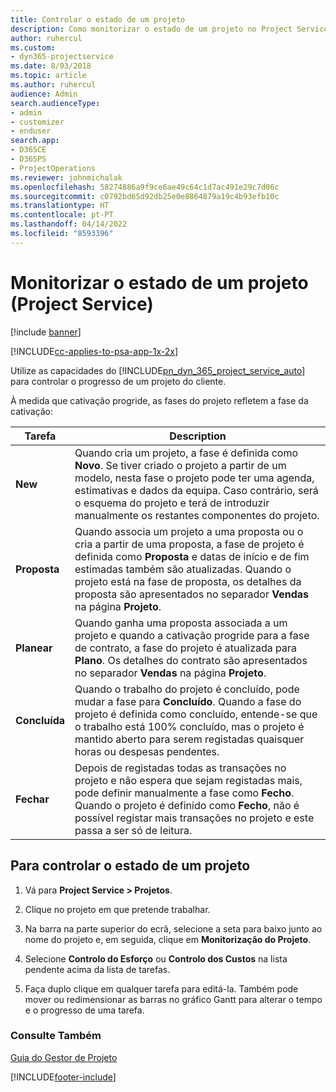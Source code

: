 ```yaml
---
title: Controlar o estado de um projeto
description: Como monitorizar o estado de um projeto no Project Service
author: ruhercul
ms.custom:
- dyn365-projectservice
ms.date: 8/03/2018
ms.topic: article
ms.author: ruhercul
audience: Admin
search.audienceType:
- admin
- customizer
- enduser
search.app:
- D365CE
- D365PS
- ProjectOperations
ms.reviewer: johnmichalak
ms.openlocfilehash: 58274886a9f9ce6ae49c64c1d7ac491e29c7d06c
ms.sourcegitcommit: c0792bd65d92db25e0e8864879a19c4b93efb10c
ms.translationtype: HT
ms.contentlocale: pt-PT
ms.lasthandoff: 04/14/2022
ms.locfileid: "8593396"
---
```

# <a name="track-a-projects-status-project-service"></a>Monitorizar o estado de um projeto (Project Service)

[!include [banner](../includes/psa-now-project-operations.md)]

[!INCLUDE[cc-applies-to-psa-app-1x-2x](../includes/cc-applies-to-psa-app-1x-2x.md)]

Utilize as capacidades do [!INCLUDE[pn_dyn_365_project_service_auto](../includes/pn-dyn-365-project-service-auto.md)] para controlar o progresso de um projeto do cliente.  

À medida que cativação progride, as fases do projeto refletem a fase da cativação:  

| Tarefa | Description | 
|------------|----------|
| **New** | Quando cria um projeto, a fase é definida como **Novo**. Se tiver criado o projeto a partir de um modelo, nesta fase o projeto pode ter uma agenda, estimativas e dados da equipa. Caso contrário, será o esquema do projeto e terá de introduzir manualmente os restantes componentes do projeto. |
| **Proposta** |  Quando associa um projeto a uma proposta ou o cria a partir de uma proposta, a fase de projeto é definida como **Proposta** e datas de início e de fim estimadas também são atualizadas. Quando o projeto está na fase de proposta, os detalhes da proposta são apresentados no separador **Vendas** na página **Projeto**. |
| **Planear** |  Quando ganha uma proposta associada a um projeto e quando a cativação progride para a fase de contrato, a fase do projeto é atualizada para **Plano**. Os detalhes do contrato são apresentados no separador **Vendas** na página **Projeto**. |
| **Concluída** | Quando o trabalho do projeto é concluído, pode mudar a fase para **Concluído**. Quando a fase do projeto é definida como concluído, entende-se que o trabalho está 100% concluído, mas o projeto é mantido aberto para serem registadas quaisquer horas ou despesas pendentes. |
| **Fechar** | Depois de registadas todas as transações no projeto e não espera que sejam registadas mais, pode definir manualmente a fase como **Fecho**. Quando o projeto é definido como **Fecho**, não é possível registar mais transações no projeto e este passa a ser só de leitura. |

## <a name="to-track-a-projects-status"></a>Para controlar o estado de um projeto  

1.  Vá para **Project Service > Projetos**.  

2.  Clique no projeto em que pretende trabalhar.  

3.  Na barra na parte superior do ecrã, selecione a seta para baixo junto ao nome do projeto e, em seguida, clique em **Monitorização do Projeto**.  

4.  Selecione **Controlo do Esforço** ou **Controlo dos Custos** na lista pendente acima da lista de tarefas.  

5.  Faça duplo clique em qualquer tarefa para editá-la. Também pode mover ou redimensionar as barras no gráfico Gantt para alterar o tempo e o progresso de uma tarefa.  

### <a name="see-also"></a>Consulte Também  
 [Guia do Gestor de Projeto](../psa/project-manager-guide.md)


[!INCLUDE[footer-include](../includes/footer-banner.md)]

